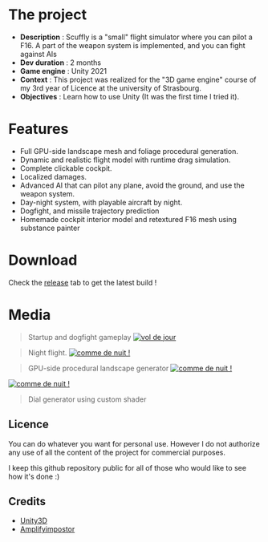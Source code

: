 # The project
- **Description** : Scuffly is a "small" flight simulator where you can pilot a F16. A part of the weapon system is implemented, and you can fight against AIs
- **Dev duration** : 2 months
- **Game engine** : Unity 2021
- **Context** : This project was realized for the "3D game engine" course of my 3rd year of Licence at the university of Strasbourg.
- **Objectives** : Learn how to use Unity (It was the first time I tried it).

# Features

- Full GPU-side landscape mesh and foliage procedural generation.
- Dynamic and realistic flight model with runtime drag simulation.
- Complete clickable cockpit.
- Localized damages.
- Advanced AI that can pilot any plane, avoid the ground, and use the weapon system.
- Day-night system, with playable aircraft by night.
- Dogfight, and missile trajectory prediction
- Homemade cockpit interior model and retextured F16 mesh using substance painter

# Download

Check the [release](https://github.com/PierreEVEN/Scuffly/releases) tab to get the latest build !

# Media

> Startup and dogfight gameplay
[![vol de jour](https://img.youtube.com/vi/mo5any4fGz0/0.jpg)](https://youtu.be/mo5any4fGz0)

> Night flight.
[![comme de nuit !](https://img.youtube.com/vi/tEoloqOIR44/0.jpg)](https://youtu.be/tEoloqOIR44)

> GPU-side procedural landscape generator
[![comme de nuit !](https://img.youtube.com/vi/nXM0JXUwFlM/0.jpg)](https://youtu.be/nXM0JXUwFlM)

[![comme de nuit !](https://img.youtube.com/vi/01ZYdLhIbMQ/0.jpg)](https://youtu.be/01ZYdLhIbMQ)
> Dial generator using custom shader
 


## Licence

You can do whatever you want for personal use.
However I do not authorize any use of all the content of the project for commercial purposes.

I keep this github repository public for all of those who would like to see how it's done :)

## Credits

- [Unity3D](https://unity3d.com/)
- [Amplifyimpostor](http://amplify.pt/unity/amplify-impostors/)
